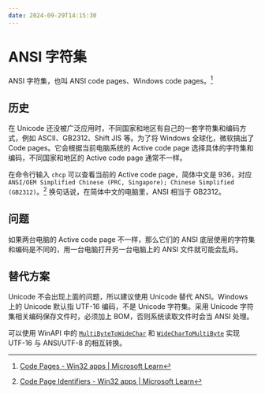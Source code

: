 ```yaml
---
date: 2024-09-29T14:15:30
---
```


# ANSI 字符集

ANSI 字符集，也叫 ANSI code pages、Windows code pages。[^1]

## 历史

在 Unicode 还没被广泛应用时，不同国家和地区有自己的一套字符集和编码方式，例如 ASCII、GB2312、Shift JIS 等。为了将 Windows 全球化，微软搞出了 Code pages。它会根据当前电脑系统的 Active code page 选择具体的字符集和编码，不同国家和地区的 Active code page 通常不一样。

在命令行输入 `chcp` 可以查看当前的 Active code page，简体中文是 936，对应 `ANSI/OEM Simplified Chinese (PRC, Singapore); Chinese Simplified (GB2312)`。[^2] 换句话说，在简体中文的电脑里，ANSI 相当于 GB2312。

## 问题

如果两台电脑的 Active code page 不一样，那么它们的 ANSI 底层使用的字符集和编码是不同的，用一台电脑打开另一台电脑上的 ANSI 文件就可能会乱码。

## 替代方案

Unicode 不会出现上面的问题，所以建议使用 Unicode 替代 ANSI。Windows 上的 Unicode 默认指 UTF-16 编码，不是 Unicode 字符集。采用 Unicode 字符集相关编码保存文件时，必须加上 BOM，否则系统读取文件时会当 ANSI 处理。

可以使用 WinAPI 中的 [`MultiByteToWideChar`](https://learn.microsoft.com/en-us/windows/win32/api/stringapiset/nf-stringapiset-multibytetowidechar) 和 [`WideCharToMultiByte`](https://learn.microsoft.com/en-us/windows/win32/api/stringapiset/nf-stringapiset-widechartomultibyte) 实现 UTF-16 与 ANSI/UTF-8 的相互转换。

[^1]: [Code Pages - Win32 apps | Microsoft Learn](https://learn.microsoft.com/en-us/windows/win32/intl/code-pages)
[^2]: [Code Page Identifiers - Win32 apps | Microsoft Learn](https://learn.microsoft.com/en-us/windows/win32/Intl/code-page-identifiers)
